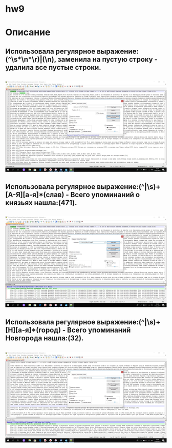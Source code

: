 # hw9
# Описание

## Использовала регулярное выражение:(^\s*\n*\r)|(\n), заменила на пустую строку - удалила все пустые строки. 
## ![](https://github.com/yuliayakovleva/hw9/blob/master/5.jpg)



## Использовала регулярное выражение:(^|\s)+[А-Я][а-я]*(слав) - Всего упоминаний о князьях нашла:(471).
## ![](https://github.com/yuliayakovleva/hw9/blob/master/mNESUGCXWJA.jpg)



## Использовала регулярное выражение:(^|\s)+[Н][а-я]*(город) - Всего упоминаний Новгорода нашла:(32).
## ![](https://github.com/yuliayakovleva/hw9/blob/master/0Er3_kBfvFo.jpg)

